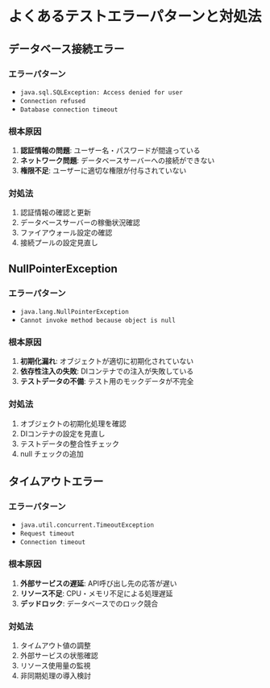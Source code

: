# よくあるテストエラーパターンと対処法

## データベース接続エラー

### エラーパターン
- `java.sql.SQLException: Access denied for user`
- `Connection refused`
- `Database connection timeout`

### 根本原因
1. **認証情報の問題**: ユーザー名・パスワードが間違っている
2. **ネットワーク問題**: データベースサーバーへの接続ができない
3. **権限不足**: ユーザーに適切な権限が付与されていない

### 対処法
1. 認証情報の確認と更新
2. データベースサーバーの稼働状況確認
3. ファイアウォール設定の確認
4. 接続プールの設定見直し

## NullPointerException

### エラーパターン
- `java.lang.NullPointerException`
- `Cannot invoke method because object is null`

### 根本原因
1. **初期化漏れ**: オブジェクトが適切に初期化されていない
2. **依存性注入の失敗**: DIコンテナでの注入が失敗している
3. **テストデータの不備**: テスト用のモックデータが不完全

### 対処法
1. オブジェクトの初期化処理を確認
2. DIコンテナの設定を見直し
3. テストデータの整合性チェック
4. null チェックの追加

## タイムアウトエラー

### エラーパターン
- `java.util.concurrent.TimeoutException`
- `Request timeout`
- `Connection timeout`

### 根本原因
1. **外部サービスの遅延**: API呼び出し先の応答が遅い
2. **リソース不足**: CPU・メモリ不足による処理遅延
3. **デッドロック**: データベースでのロック競合

### 対処法
1. タイムアウト値の調整
2. 外部サービスの状態確認
3. リソース使用量の監視
4. 非同期処理の導入検討